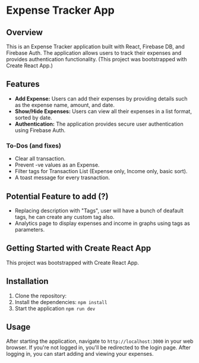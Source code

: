 # Expense Tracker App

## Overview

This is an Expense Tracker application built with React, Firebase DB, and Firebase Auth. The application allows users to track their expenses and provides authentication functionality.
(This project was bootstrapped with Create React App.)

## Features

- **Add Expense:** Users can add their expenses by providing details such as the expense name, amount, and date.
- **Show/Hide Expenses:** Users can view all their expenses in a list format, sorted by date.
- **Authentication:** The application provides secure user authentication using Firebase Auth.

### To-Dos (and fixes)

- Clear all transaction.
- Prevent -ve values as an Expense.
- Filter tags for Transaction List (Expense only, Income only, basic sort).
- A toast message for every trasnaction.

## Potential Feature to add (?)

- Replacing description with "Tags", user will have a bunch of deafault tags, he can create any custom tag also.
- Analytics page to display expenses and income in graphs using tags as parameters.

## Getting Started with Create React App

This project was bootstrapped with Create React App.

## Installation

1. Clone the repository:
2. Install the dependencies:
   `npm install`
3. Start the application
   `npm run dev`

## Usage

After starting the application, navigate to `http://localhost:3000` in your web browser. If you're not logged in, you'll be redirected to the login page. After logging in, you can start adding and viewing your expenses.
